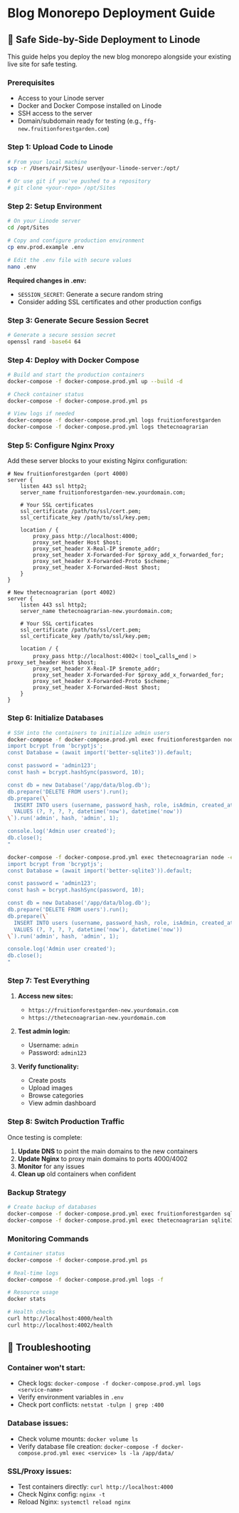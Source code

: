 # Blog Monorepo Deployment Guide

## 🚀 Safe Side-by-Side Deployment to Linode

This guide helps you deploy the new blog monorepo alongside your existing live site for safe testing.

### Prerequisites

- Access to your Linode server
- Docker and Docker Compose installed on Linode
- SSH access to the server
- Domain/subdomain ready for testing (e.g., `ffg-new.fruitionforestgarden.com`)

### Step 1: Upload Code to Linode

```bash
# From your local machine
scp -r /Users/air/Sites/ user@your-linode-server:/opt/

# Or use git if you've pushed to a repository
# git clone <your-repo> /opt/Sites
```

### Step 2: Setup Environment

```bash
# On your Linode server
cd /opt/Sites

# Copy and configure production environment
cp env.prod.example .env

# Edit the .env file with secure values
nano .env
```

**Required changes in .env:**
- `SESSION_SECRET`: Generate a secure random string
- Consider adding SSL certificates and other production configs

### Step 3: Generate Secure Session Secret

```bash
# Generate a secure session secret
openssl rand -base64 64
```

### Step 4: Deploy with Docker Compose

```bash
# Build and start the production containers
docker-compose -f docker-compose.prod.yml up --build -d

# Check container status
docker-compose -f docker-compose.prod.yml ps

# View logs if needed
docker-compose -f docker-compose.prod.yml logs fruitionforestgarden
docker-compose -f docker-compose.prod.yml logs thetecnoagrarian
```

### Step 5: Configure Nginx Proxy

Add these server blocks to your existing Nginx configuration:

```nginx
# New fruitionforestgarden (port 4000)
server {
    listen 443 ssl http2;
    server_name fruitionforestgarden-new.yourdomain.com;
    
    # Your SSL certificates
    ssl_certificate /path/to/ssl/cert.pem;
    ssl_certificate_key /path/to/ssl/key.pem;
    
    location / {
        proxy_pass http://localhost:4000;
        proxy_set_header Host $host;
        proxy_set_header X-Real-IP $remote_addr;
        proxy_set_header X-Forwarded-For $proxy_add_x_forwarded_for;
        proxy_set_header X-Forwarded-Proto $scheme;
        proxy_set_header X-Forwarded-Host $host;
    }
}

# New thetecnoagrarian (port 4002)
server {
    listen 443 ssl http2;
    server_name thetecnoagrarian-new.yourdomain.com;
    
    # Your SSL certificates
    ssl_certificate /path/to/ssl/cert.pem;
    ssl_certificate_key /path/to/ssl/key.pem;
    
    location / {
        proxy_pass http://localhost:4002<｜tool▁calls▁end｜>        proxy_set_header Host $host;
        proxy_set_header X-Real-IP $remote_addr;
        proxy_set_header X-Forwarded-For $proxy_add_x_forwarded_for;
        proxy_set_header X-Forwarded-Proto $scheme;
        proxy_set_header X-Forwarded-Host $host;
    }
}
```

### Step 6: Initialize Databases

```bash
# SSH into the containers to initialize admin users
docker-compose -f docker-compose.prod.yml exec fruitionforestgarden node -e "
import bcrypt from 'bcryptjs';
const Database = (await import('better-sqlite3')).default;

const password = 'admin123';
const hash = bcrypt.hashSync(password, 10);

const db = new Database('/app/data/blog.db');
db.prepare('DELETE FROM users').run();
db.prepare(\`
  INSERT INTO users (username, password_hash, role, isAdmin, created_at, updated_at) 
  VALUES (?, ?, ?, ?, datetime('now'), datetime('now'))
\`).run('admin', hash, 'admin', 1);

console.log('Admin user created');
db.close();
"

docker-compose -f docker-compose.prod.yml exec thetecnoagrarian node -e "
import bcrypt from 'bcryptjs';
const Database = (await import('better-sqlite3')).default;

const password = 'admin123';
const hash = bcrypt.hashSync(password, 10);

const db = new Database('/app/data/blog.db');
db.prepare('DELETE FROM users').run();
db.prepare(\`
  INSERT INTO users (username, password_hash, role, isAdmin, created_at, updated_at) 
  VALUES (?, ?, ?, ?, datetime('now'), datetime('now'))
\`).run('admin', hash, 'admin', 1);

console.log('Admin user created');
db.close();
"
```

### Step 7: Test Everything

1. **Access new sites:**
   - `https://fruitionforestgarden-new.yourdomain.com`
   - `https://thetecnoagrarian-new.yourdomain.com`

2. **Test admin login:**
   - Username: `admin`
   - Password: `admin123`

3. **Verify functionality:**
   - Create posts
   - Upload images
   - Browse categories
   - View admin dashboard

### Step 8: Switch Production Traffic

Once testing is complete:

1. **Update DNS** to point the main domains to the new containers
2. **Update Nginx** to proxy main domains to ports 4000/4002
3. **Monitor** for any issues
4. **Clean up** old containers when confident

### Backup Strategy

```bash
# Create backup of databases
docker-compose -f docker-compose.prod.yml exec fruitionforestgarden sqlite3 /app/data/blog.db ".backup /app/data/backup-$(date +%Y%m%d-%H%M%S).db"
docker-compose -f docker-compose.prod.yml exec thetecnoagrarian sqlite3 /app/data/blog.db ".backup /app/data/backup-$(date +%Y%m%d-%H%M%S).db"
```

### Monitoring Commands

```bash
# Container status
docker-compose -f docker-compose.prod.yml ps

# Real-time logs
docker-compose -f docker-compose.prod.yml logs -f

# Resource usage
docker stats

# Health checks
curl http://localhost:4000/health
curl http://localhost:4002/health
```

## 🔧 Troubleshooting

### Container won't start:
- Check logs: `docker-compose -f docker-compose.prod.yml logs <service-name>`
- Verify environment variables in `.env`
- Check port conflicts: `netstat -tulpn | grep :400`

### Database issues:
- Check volume mounts: `docker volume ls`
- Verify database file creation: `docker-compose -f docker-compose.prod.yml exec <service> ls -la /app/data/`

### SSL/Proxy issues:
- Test containers directly: `curl http://localhost:4000`
- Check Nginx config: `nginx -t`
- Reload Nginx: `systemctl reload nginx`
